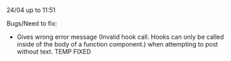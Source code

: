 24/04 up to 11:51

Bugs/Need to fix:

- Gives wrong error message (Invalid hook call. Hooks can only be called inside of the body of a function component.) when attempting to post without text. TEMP FIXED
